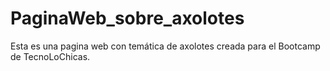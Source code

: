 # PaginaWeb_sobre_axolotes
Esta es una pagina web con temática de axolotes creada para el Bootcamp de TecnoLoChicas.
